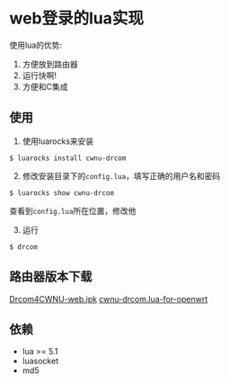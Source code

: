 # web登录的lua实现

使用lua的优势:
1. 方便放到路由器
2. 运行快啊!
3. 方便和C集成

## 使用

1. 使用luarocks来安装
  ```shell
  $ luarocks install cwnu-drcom
  ```

2. 修改安装目录下的`config.lua`，填写正确的用户名和密码
  ```shell
  $ luarocks show cwnu-drcom
  ```
  查看到`config.lua`所在位置，修改他

3. 运行
  ```shell
  $ drcom
  ```

## 路由器版本下载

 [Drcom4CWNU-web.ipk](https://github.com/leetking/cwnu-drcom.lua/releases/latest)
 [cwnu-drcom.lua-for-openwrt](https://github.com/leetking/cwnu-drcom.lua-for-openwrt.git)
 
## 依赖
- lua >= 5.1
- luasocket
- md5
